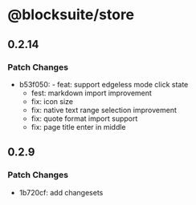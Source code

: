 # @blocksuite/store

## 0.2.14

### Patch Changes

- b53f050: - feat: support edgeless mode click state
  - fest: markdown import improvement
  - fix: icon size
  - fix: native text range selection improvement
  - fix: quote format import support
  - fix: page title enter in middle

## 0.2.9

### Patch Changes

- 1b720cf: add changesets
